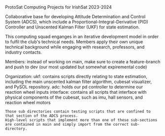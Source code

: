 ProtoSat Computing Projects for IrishSat 2023-2024

Collaborative base for developing Attitude Determination and Control System (ADCS), which include a Proportional-Integral-Derivative (PID) Controller and Unscented Kalman Filter (UKF) for state estimation.

This computing squad enganges in an iterative development model in order to fulfil the club's technical needs. Members apply their own unique technical background while engaging with research, professors, and industry contacts. 

Members: instead of working on main, make sure to create a feature-branch and push to dev (our most updated but somewhat expiremental code)

Organization:
    ukf: contains scripts directly relating to state estimation, including the main unscented kalman filter algorithm, cubesat visualizer, and PySOL repository. 
    adc: holds our pd controller to determine our reaction wheel inputs
    interface: contains all scripts that interface with physical components of the cubesat, such as imu, hall sensors, and reaction wheel motors

    Those sub directories contain testing scripts that are confined to that section of the ADCS process. 
    High-level scripts that implement more than one of these sub-sections are contained in main and simply import from the correct sub-directory. 
